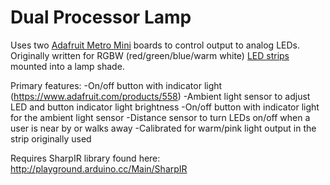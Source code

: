 # Dual Processor Lamp
Uses two [Adafruit Metro Mini](https://www.adafruit.com/products/2590) boards to control output to analog LEDs. Originally written for RGBW (red/green/blue/warm white) [LED strips](https://www.adafruit.com/products/2439 "Adafruit RGBW LED Strip") mounted into a lamp shade.

Primary features:
 -On/off button with indicator light (https://www.adafruit.com/products/558)
 -Ambient light sensor to adjust LED and button indicator light brightness
 -On/off button with indicator light for the ambient light sensor
 -Distance sensor to turn LEDs on/off when a user is near by or walks away
 -Calibrated for warm/pink light output in the strip originally used

Requires SharpIR library found here: http://playground.arduino.cc/Main/SharpIR
